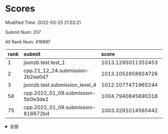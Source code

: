 # Scores

Modified Time: 2022-03-25 21:53:21

Submit Num: 207

All Rank Num: 416897

| rank |               submit               |       score        |       sigma        | pk_num |
| :--- | :--------------------------------- | :----------------- | :----------------- | :----- |
| 1    | jsonzb.test.test_1                 | 1013.1295011352453 | 0.8069668777794083 | 8058   |
| 2    | cpp.21_12_24.submission-2b2ea0d7   | 1013.1052858924726 | 0.8187360461755281 | 8063   |
| 3    | jsonzb.test.submission_level_4     | 1012.1077471965244 | 0.7769035167702212 | 8055   |
| 56   | cpp.2022_01_09.submission-5b0e3de2 | 1004.7940845690318 | 0.7162825218070097 | 8058   |
| 75   | cpp.2022_01_09.submission-816672bd | 1003.3291014565442 | 0.7160178990805798 | 8058   |


<details>
<summary>全部</summary>

| rank |                 submit                 |       score        |       sigma        | pk_num |
| :--- | :------------------------------------- | :----------------- | :----------------- | :----- |
| 1    | jsonzb.test.test_1                     | 1013.1295011352453 | 0.8069668777794083 | 8058   |
| 2    | cpp.21_12_24.submission-2b2ea0d7       | 1013.1052858924726 | 0.8187360461755281 | 8063   |
| 3    | jsonzb.test.submission_level_4         | 1012.1077471965244 | 0.7769035167702212 | 8055   |
| 4    | gobigger.level_3.submission_level_3_26 | 1011.6636571493272 | 0.780694527093808  | 8055   |
| 5    | gobigger.level_3.submission_level_3_3  | 1011.5287961818292 | 0.7921640179772879 | 8052   |
| 6    | gobigger.level_3.submission_level_3_1  | 1011.3601030530118 | 0.7848876044885347 | 8056   |
| 7    | gobigger.level_3.submission_level_3_44 | 1011.3558025118741 | 0.7699538449071268 | 8054   |
| 8    | gobigger.level_3.submission_level_3_25 | 1011.2644990190346 | 0.7721082088050379 | 8057   |
| 9    | gobigger.level_3.submission_level_3_8  | 1011.1908885365747 | 0.7581384943589474 | 8061   |
| 10   | gobigger.level_3.submission_level_3_30 | 1011.168245094619  | 0.7870135110140868 | 8062   |
| 11   | gobigger.level_3.submission_level_3_15 | 1010.8731323154705 | 0.7779070218441329 | 8059   |
| 12   | gobigger.level_3.submission_level_3_14 | 1010.8702247816536 | 0.7509641269325598 | 8057   |
| 13   | gobigger.level_3.submission_level_3_27 | 1010.7753764285587 | 0.7511180195821899 | 8058   |
| 14   | gobigger.level_3.submission_level_3_42 | 1010.7134614972066 | 0.768569436990393  | 8059   |
| 15   | gobigger.level_3.submission_level_3_19 | 1010.607859099978  | 0.7890096374386412 | 8062   |
| 16   | gobigger.level_3.submission_level_3_32 | 1010.5479204639051 | 0.7778852281736858 | 8056   |
| 17   | gobigger.level_3.submission_level_3_11 | 1010.5421994468712 | 0.7792393802086066 | 8056   |
| 18   | gobigger.level_3.submission_level_3_6  | 1010.5256403004016 | 0.7647172360458013 | 8054   |
| 19   | gobigger.level_3.submission_level_3_49 | 1010.5136681183088 | 0.757651343040055  | 8056   |
| 20   | gobigger.level_3.submission_level_3_22 | 1010.4893076776617 | 0.7893799871536092 | 8054   |
| 21   | gobigger.level_3.submission_level_3_35 | 1010.4671495861511 | 0.7650696195695802 | 8054   |
| 22   | gobigger.level_3.submission_level_3_28 | 1010.4032523568397 | 0.7920542820940394 | 8058   |
| 23   | gobigger.level_3.submission_level_3_41 | 1010.3868650810986 | 0.7934865125919283 | 8054   |
| 24   | gobigger.level_3.submission_level_3_37 | 1010.297655814284  | 0.7587538002857999 | 8056   |
| 25   | gobigger.level_3.submission_level_3_10 | 1010.2703936129782 | 0.7598345488486005 | 8059   |
| 26   | gobigger.level_3.submission_level_3_43 | 1010.2436840494444 | 0.7665995939231889 | 8050   |
| 27   | gobigger.level_3.submission_level_3_40 | 1010.1955394610783 | 0.7555097136847966 | 8056   |
| 28   | gobigger.level_3.submission_level_3_13 | 1010.1426694195644 | 0.7631398264347055 | 8056   |
| 29   | gobigger.level_3.submission_level_3_45 | 1010.0315146728688 | 0.7508852872624263 | 8057   |
| 30   | gobigger.level_3.submission_level_3_29 | 1010.0089176033167 | 0.7695529768671233 | 8053   |
| 31   | gobigger.level_3.submission_level_3_46 | 1010.0077487618902 | 0.7669840164979153 | 8057   |
| 32   | gobigger.level_3.submission_level_3_17 | 1009.9677597722151 | 0.762605271017027  | 8050   |
| 33   | gobigger.level_3.submission_level_3_7  | 1009.9116423578183 | 0.7633670931461927 | 8054   |
| 34   | gobigger.level_3.submission_level_3_23 | 1009.866791246051  | 0.7623210894783639 | 8052   |
| 35   | gobigger.level_3.submission_level_3_24 | 1009.8213752638512 | 0.7251621455836589 | 8056   |
| 36   | gobigger.level_3.submission_level_3_2  | 1009.7299986041223 | 0.7453820554639905 | 8055   |
| 37   | gobigger.level_3.submission_level_3_9  | 1009.6749874402324 | 0.7460260050283521 | 8054   |
| 38   | gobigger.level_3.submission_level_3_0  | 1009.5984313254193 | 0.7636663067970387 | 8060   |
| 39   | gobigger.level_3.submission_level_3_48 | 1009.5400651130903 | 0.7321593504439838 | 8059   |
| 40   | gobigger.level_3.submission_level_3_5  | 1009.4899087271675 | 0.7414233692694204 | 8056   |
| 41   | gobigger.level_3.submission_level_3_33 | 1009.4623218344985 | 0.7515808064584307 | 8056   |
| 42   | gobigger.level_3.submission_level_3_31 | 1009.3905760494415 | 0.7410478201980776 | 8052   |
| 43   | gobigger.level_3.submission_level_3_4  | 1009.3311373489802 | 0.7323621050376689 | 8053   |
| 44   | gobigger.level_3.submission_level_3_16 | 1009.1120687102707 | 0.7489594944991428 | 8057   |
| 45   | gobigger.level_3.submission_level_3_20 | 1009.0852760073224 | 0.7433803822528743 | 8057   |
| 46   | gobigger.level_3.submission_level_3_12 | 1009.0300298350111 | 0.7565893485232787 | 8056   |
| 47   | gobigger.level_3.submission_level_3_47 | 1008.9703421214593 | 0.7600198770971951 | 8059   |
| 48   | gobigger.level_3.submission_level_3_21 | 1008.909494335232  | 0.7663964528467161 | 8057   |
| 49   | gobigger.level_3.submission_level_3_34 | 1008.831185858924  | 0.7336028763308876 | 8057   |
| 50   | gobigger.level_3.submission_level_3_39 | 1008.5247460232945 | 0.7461720584060587 | 8056   |
| 51   | gobigger.level_3.submission_level_3_38 | 1008.5050207389894 | 0.7403659143711326 | 8059   |
| 52   | gobigger.level_3.submission_level_3_36 | 1008.3160165196778 | 0.7386053506490984 | 8053   |
| 53   | gobigger.level_3.submission_level_3_18 | 1008.2969415328984 | 0.7844047374112025 | 8058   |
| 54   | gobigger.level_1.submission_level_1_22 | 1004.973608514524  | 0.7106004927142859 | 8056   |
| 55   | gobigger.level_1.submission_level_1_28 | 1004.826837916073  | 0.7139797044005896 | 8052   |
| 56   | cpp.2022_01_09.submission-5b0e3de2     | 1004.7940845690318 | 0.7162825218070097 | 8058   |
| 57   | gobigger.level_1.submission_level_1_24 | 1004.6588540839773 | 0.7262674627804121 | 8057   |
| 58   | gobigger.level_1.submission_level_1_13 | 1004.4685358927607 | 0.6976964080119239 | 8058   |
| 59   | gobigger.level_1.submission_level_1_34 | 1004.23986074841   | 0.7238313893483199 | 8056   |
| 60   | gobigger.level_1.submission_level_1_26 | 1004.2147190919029 | 0.7214816441763561 | 8059   |
| 61   | gobigger.level_1.submission_level_1_33 | 1004.1296436596768 | 0.7124695022903815 | 8056   |
| 62   | gobigger.level_1.submission_level_1_48 | 1004.0343056221996 | 0.730167800753092  | 8052   |
| 63   | gobigger.level_1.submission_level_1_27 | 1003.8706189306629 | 0.7309486507381571 | 8053   |
| 64   | gobigger.level_1.submission_level_1_45 | 1003.8363298088105 | 0.7253271713762055 | 8062   |
| 65   | gobigger.level_1.submission_level_1_16 | 1003.7969596161145 | 0.7132425994464979 | 8059   |
| 66   | gobigger.level_1.submission_level_1_46 | 1003.7940427350231 | 0.7241242394998905 | 8056   |
| 67   | gobigger.level_1.submission_level_1_18 | 1003.7714172588766 | 0.7138657715416582 | 8054   |
| 68   | gobigger.level_1.submission_level_1_36 | 1003.7464106292787 | 0.7108328741577875 | 8060   |
| 69   | gobigger.level_1.submission_level_1_2  | 1003.7256665139256 | 0.712663449024536  | 8052   |
| 70   | gobigger.level_1.submission_level_1_6  | 1003.6535854844755 | 0.7167057197421565 | 8055   |
| 71   | gobigger.level_1.submission_level_1_5  | 1003.622579787338  | 0.7114409326564267 | 8059   |
| 72   | gobigger.level_1.submission_level_1_4  | 1003.5040502847241 | 0.7132535538212925 | 8055   |
| 73   | gobigger.level_1.submission_level_1_11 | 1003.4013916672194 | 0.7262882735101469 | 8053   |
| 74   | gobigger.level_1.submission_level_1_20 | 1003.3468182443168 | 0.7290714506213388 | 8058   |
| 75   | cpp.2022_01_09.submission-816672bd     | 1003.3291014565442 | 0.7160178990805798 | 8058   |
| 76   | gobigger.level_1.submission_level_1_21 | 1003.2822136718964 | 0.7208902544867197 | 8052   |
| 77   | gobigger.level_1.submission_level_1_19 | 1003.269804255008  | 0.7186648246651606 | 8063   |
| 78   | gobigger.level_1.submission_level_1_30 | 1003.2537046926959 | 0.7364922724632843 | 8055   |
| 79   | gobigger.level_1.submission_level_1_14 | 1003.2405810605733 | 0.7117430153424408 | 8060   |
| 80   | gobigger.level_1.submission_level_1_12 | 1003.2120516370763 | 0.718021895995104  | 8058   |
| 81   | gobigger.level_1.submission_level_1_10 | 1003.156863071312  | 0.7197342340750182 | 8053   |
| 82   | gobigger.level_1.submission_level_1_42 | 1003.1488287414813 | 0.7292927696876529 | 8056   |
| 83   | gobigger.level_1.submission_level_1_41 | 1003.0656204427086 | 0.7130239487033193 | 8057   |
| 84   | gobigger.level_1.submission_level_1_47 | 1003.060767991443  | 0.7167648566566743 | 8060   |
| 85   | gobigger.level_1.submission_level_1_38 | 1003.0233907651533 | 0.7131422484896595 | 8049   |
| 86   | gobigger.level_1.submission_level_1_37 | 1003.0182663151029 | 0.7069004366626045 | 8058   |
| 87   | gobigger.level_1.submission_level_1_23 | 1003.0118485246688 | 0.7106485377933676 | 8060   |
| 88   | gobigger.level_1.submission_level_1_25 | 1002.9997369143582 | 0.7142128144705167 | 8053   |
| 89   | gobigger.level_1.submission_level_1_17 | 1002.9875731583752 | 0.7119304590495122 | 8055   |
| 90   | gobigger.level_1.submission_level_1_49 | 1002.957304832588  | 0.7231463176739448 | 8054   |
| 91   | gobigger.level_1.submission_level_1_32 | 1002.9475553348328 | 0.7107722454627136 | 8058   |
| 92   | gobigger.level_1.submission_level_1_3  | 1002.945872993011  | 0.7142732271606536 | 8056   |
| 93   | gobigger.level_1.submission_level_1_15 | 1002.8805910268337 | 0.7223351895648283 | 8060   |
| 94   | gobigger.level_1.submission_level_1_35 | 1002.8653225458307 | 0.7124734497891415 | 8058   |
| 95   | gobigger.level_1.submission_level_1_0  | 1002.8461686589337 | 0.7061105231237862 | 8059   |
| 96   | gobigger.level_1.submission_level_1_1  | 1002.8452578175334 | 0.7212684406255198 | 8057   |
| 97   | gobigger.level_1.submission_level_1_40 | 1002.7635092994277 | 0.7178565716169525 | 8053   |
| 98   | gobigger.level_1.submission_level_1_29 | 1002.6247931886422 | 0.7096119489068533 | 8057   |
| 99   | gobigger.level_1.submission_level_1_44 | 1002.5448232471398 | 0.7127476982801014 | 8054   |
| 100  | gobigger.level_1.submission_level_1_9  | 1002.4824080573816 | 0.7115949924566856 | 8056   |
| 101  | gobigger.level_1.submission_level_1_39 | 1002.4505548597127 | 0.7154338798024483 | 8057   |
| 102  | gobigger.level_1.submission_level_1_31 | 1002.439054524004  | 0.7142675737404116 | 8050   |
| 103  | gobigger.level_1.submission_level_1_43 | 1002.3829656278931 | 0.7130612682622072 | 8059   |
| 104  | gobigger.level_1.submission_level_1_7  | 1002.3510149718529 | 0.7154395393405453 | 8057   |
| 105  | gobigger.level_1.submission_level_1_8  | 1002.001839092809  | 0.7116321422405277 | 8057   |
| 106  | gobigger.random.submission_random_27   | 997.5071393778582  | 0.7041829601438534 | 8053   |
| 107  | gobigger.random.submission_random_18   | 997.427859033575   | 0.7135448466278648 | 8058   |
| 108  | gobigger.random.submission_random_2    | 997.1046976828832  | 0.6958165069886076 | 8058   |
| 109  | gobigger.random.submission_random_24   | 996.9846088003794  | 0.7019447208954918 | 8057   |
| 110  | gobigger.random.submission_random_9    | 996.9099830667842  | 0.7133394061547476 | 8054   |
| 111  | gobigger.random.submission_random_47   | 996.819047730622   | 0.7092836528418371 | 8052   |
| 112  | gobigger.random.submission_random_5    | 996.7305444356941  | 0.7050852422848696 | 8056   |
| 113  | gobigger.random.submission_random_42   | 996.6983164834373  | 0.704396416507857  | 8054   |
| 114  | gobigger.random.submission_random_4    | 996.6373675942917  | 0.718773988942062  | 8053   |
| 115  | gobigger.random.submission_random_12   | 996.6332267173443  | 0.7135859431505416 | 8051   |
| 116  | gobigger.random.submission_random_28   | 996.632255233247   | 0.7113796740623062 | 8052   |
| 117  | gobigger.random.submission_random_3    | 996.5943958520777  | 0.7126031213402377 | 8059   |
| 118  | gobigger.random.submission_random_17   | 996.5872098404999  | 0.7140137564334669 | 8055   |
| 119  | gobigger.random.submission_random_46   | 996.5856413195411  | 0.7030836243295584 | 8049   |
| 120  | gobigger.random.submission_random_22   | 996.4360951294755  | 0.7143444484506439 | 8048   |
| 121  | gobigger.random.submission_random_31   | 996.3277390332676  | 0.709875529802504  | 8054   |
| 122  | gobigger.random.submission_random_20   | 996.2957271228817  | 0.714889457935612  | 8056   |
| 123  | gobigger.random.submission_random_44   | 996.2861995873614  | 0.7328837114826839 | 8059   |
| 124  | gobigger.random.submission_random_10   | 996.2099845775664  | 0.7168922956270337 | 8051   |
| 125  | gobigger.random.submission_random_38   | 996.1801033797313  | 0.7118708076495022 | 8059   |
| 126  | gobigger.random.submission_random_29   | 996.1680997436791  | 0.7100606563535141 | 8055   |
| 127  | gobigger.random.submission_random_41   | 996.1378089205818  | 0.7118130479450248 | 8058   |
| 128  | gobigger.random.submission_random_48   | 996.1053842296049  | 0.7074054607961185 | 8054   |
| 129  | gobigger.random.submission_random_39   | 996.0759105390651  | 0.7044530291333202 | 8059   |
| 130  | gobigger.random.submission_random_35   | 996.0487834074878  | 0.7106979375546688 | 8056   |
| 131  | gobigger.random.submission_random_11   | 996.0301256393267  | 0.7190736736489922 | 8055   |
| 132  | gobigger.random.submission_random_14   | 996.0142340634211  | 0.7073354081148064 | 8055   |
| 133  | gobigger.random.submission_random_30   | 995.9940911330918  | 0.707524712354924  | 8051   |
| 134  | gobigger.random.submission_random_26   | 995.9673716131667  | 0.712388279462326  | 8054   |
| 135  | gobigger.random.submission_random_25   | 995.8626292291054  | 0.7190351926378201 | 8057   |
| 136  | gobigger.random.submission_random_32   | 995.8443757296502  | 0.7137767415676343 | 8061   |
| 137  | gobigger.random.submission_random_16   | 995.746505457163   | 0.7048549754106784 | 8057   |
| 138  | gobigger.random.submission_random_40   | 995.7343418442905  | 0.7091978486216269 | 8054   |
| 139  | gobigger.random.submission_random_8    | 995.7212402848891  | 0.7094954268486253 | 8052   |
| 140  | gobigger.random.submission_random_1    | 995.7061033408011  | 0.7059591578166179 | 8061   |
| 141  | gobigger.random.submission_random_6    | 995.5916431804769  | 0.7263027935801036 | 8055   |
| 142  | gobigger.random.submission_random_49   | 995.5259396964304  | 0.7055224718484084 | 8057   |
| 143  | gobigger.random.submission_random_33   | 995.5172398524784  | 0.714979944862556  | 8050   |
| 144  | gobigger.random.submission_random_15   | 995.4528065743214  | 0.7063942919158517 | 8055   |
| 145  | gobigger.random.submission_random_37   | 995.4445759755878  | 0.7043709398947233 | 8056   |
| 146  | gobigger.random.submission_random_36   | 995.4290967742338  | 0.7152896325538902 | 8062   |
| 147  | gobigger.random.submission_random_19   | 995.3801470375225  | 0.708815207376712  | 8061   |
| 148  | gobigger.random.submission_random_13   | 995.2057500635934  | 0.7203169264279319 | 8052   |
| 149  | gobigger.random.submission_random_43   | 995.1706132226265  | 0.7210012642681538 | 8051   |
| 150  | gobigger.random.submission_random_21   | 995.1491041962497  | 0.7103926197749342 | 8057   |
| 151  | gobigger.random.submission_random_45   | 995.070073061871   | 0.6998745175663037 | 8060   |
| 152  | gobigger.random.submission_random_23   | 994.7212780364424  | 0.7144523144568864 | 8057   |
| 153  | gobigger.random.submission_random_7    | 994.6973047387529  | 0.7183435219934853 | 8062   |
| 154  | gobigger.random.submission_random_0    | 994.6921479389677  | 0.7279766436380314 | 8056   |
| 155  | gobigger.level_2.submission_level_2_21 | 994.6334454822775  | 0.7316899459250612 | 8051   |
| 156  | gobigger.level_2.submission_level_2_0  | 993.9007378545889  | 0.7189755288010925 | 8058   |
| 157  | gobigger.random.submission_random_34   | 993.884369732814   | 0.7228756094066111 | 8056   |
| 158  | gobigger.level_2.submission_level_2_20 | 993.7860795344815  | 0.7419931925587374 | 8057   |
| 159  | gobigger.level_2.submission_level_2_26 | 993.6059886606145  | 0.7314618092492279 | 8057   |
| 160  | gobigger.level_2.submission_level_2_2  | 993.5775839255153  | 0.7559835189227297 | 8049   |
| 161  | gobigger.level_2.submission_level_2_32 | 993.5007345955116  | 0.7328673637729299 | 8055   |
| 162  | gobigger.level_2.submission_level_2_38 | 993.4247038309921  | 0.7336820430908051 | 8055   |
| 163  | gobigger.level_2.submission_level_2_49 | 993.1843584919671  | 0.7240130164389702 | 8062   |
| 164  | gobigger.level_2.submission_level_2_47 | 993.1283459842989  | 0.7447362341121094 | 8055   |
| 165  | gobigger.level_2.submission_level_2_11 | 993.1252066424508  | 0.7237903234471746 | 8059   |
| 166  | gobigger.level_2.submission_level_2_4  | 993.0940946476584  | 0.7473489001261981 | 8056   |
| 167  | gobigger.level_2.submission_level_2_42 | 993.0755468303095  | 0.7256276875832945 | 8058   |
| 168  | gobigger.level_2.submission_level_2_12 | 992.9609500734344  | 0.7566862744634    | 8058   |
| 169  | gobigger.level_2.submission_level_2_15 | 992.7686560048601  | 0.7386053219801965 | 8054   |
| 170  | gobigger.level_2.submission_level_2_43 | 992.7252358256798  | 0.7363303131279452 | 8058   |
| 171  | gobigger.level_2.submission_level_2_40 | 992.6804141931484  | 0.7437803033190753 | 8057   |
| 172  | gobigger.level_2.submission_level_2_24 | 992.5527486580785  | 0.7593611783289147 | 8055   |
| 173  | gobigger.level_2.submission_level_2_46 | 992.5176521773058  | 0.7345872707544241 | 8059   |
| 174  | gobigger.level_2.submission_level_2_1  | 992.4224931270504  | 0.7493757378854174 | 8057   |
| 175  | gobigger.level_2.submission_level_2_45 | 992.3544416665638  | 0.7377893758561052 | 8054   |
| 176  | gobigger.level_2.submission_level_2_33 | 992.3381044674558  | 0.7541138956235154 | 8054   |
| 177  | gobigger.level_2.submission_level_2_39 | 992.2931949829597  | 0.7481475840232384 | 8059   |
| 178  | gobigger.level_2.submission_level_2_28 | 992.2200778812379  | 0.7437194684913881 | 8057   |
| 179  | gobigger.level_2.submission_level_2_36 | 992.1508559785641  | 0.75912059887213   | 8060   |
| 180  | gobigger.level_2.submission_level_2_48 | 992.0697983659654  | 0.7726821227152857 | 8053   |
| 181  | gobigger.level_2.submission_level_2_18 | 992.0304995209459  | 0.7635389746359537 | 8059   |
| 182  | gobigger.level_2.submission_level_2_31 | 992.0156654654961  | 0.7569947178628772 | 8056   |
| 183  | gobigger.level_2.submission_level_2_7  | 991.9778917318858  | 0.7421716809799916 | 8057   |
| 184  | gobigger.level_2.submission_level_2_3  | 991.9131710205579  | 0.7599975473878683 | 8050   |
| 185  | gobigger.level_2.submission_level_2_37 | 991.8424631666821  | 0.748618049524298  | 8059   |
| 186  | gobigger.level_2.submission_level_2_16 | 991.8035377980469  | 0.7383768920183565 | 8057   |
| 187  | gobigger.level_2.submission_level_2_8  | 991.6663357848563  | 0.7531141967254698 | 8058   |
| 188  | gobigger.level_2.submission_level_2_25 | 991.6186998302322  | 0.7538770717665714 | 8061   |
| 189  | gobigger.level_2.submission_level_2_41 | 991.5912603271917  | 0.7716438971004452 | 8056   |
| 190  | gobigger.level_2.submission_level_2_27 | 991.5570462551392  | 0.7423299413760132 | 8054   |
| 191  | gobigger.level_2.submission_level_2_6  | 991.5206950516528  | 0.7594523176119017 | 8054   |
| 192  | gobigger.level_2.submission_level_2_23 | 991.4412450569494  | 0.7580452100606915 | 8057   |
| 193  | gobigger.level_2.submission_level_2_44 | 991.4314982549447  | 0.758053683362541  | 8055   |
| 194  | gobigger.level_2.submission_level_2_14 | 991.2146368034481  | 0.7555045226177161 | 8054   |
| 195  | gobigger.level_2.submission_level_2_19 | 991.1436033361788  | 0.7510132137032507 | 8059   |
| 196  | gobigger.level_2.submission_level_2_10 | 991.0531099776093  | 0.7621889668962122 | 8052   |
| 197  | gobigger.level_2.submission_level_2_34 | 991.0419455752944  | 0.7606188236802256 | 8055   |
| 198  | gobigger.level_2.submission_level_2_17 | 991.010295998888   | 0.766491480157028  | 8057   |
| 199  | gobigger.level_2.submission_level_2_13 | 990.933620190945   | 0.7738319582896667 | 8054   |
| 200  | gobigger.level_2.submission_level_2_22 | 990.8656572456107  | 0.7579909609113331 | 8054   |
| 201  | gobigger.level_2.submission_level_2_29 | 990.8535552276096  | 0.7683477718912181 | 8055   |
| 202  | gobigger.level_2.submission_level_2_5  | 990.4671949079456  | 0.7393117180808025 | 8053   |
| 203  | gobigger.level_2.submission_level_2_30 | 990.4306413758716  | 0.7810710643988992 | 8057   |
| 204  | gobigger.level_2.submission_level_2_9  | 990.1571858507949  | 0.7762744995934554 | 8055   |
| 205  | gobigger.level_2.submission_level_2_35 | 989.5008878817786  | 0.7784118259146057 | 8056   |
| 206  | gobigger.none.submission_none_0        | 978.2397038960594  | 1.2294026980057136 | 8054   |
| 207  | gobigger.none.submission_none_1        | 975.6145255053635  | 1.4938533918228198 | 8053   |

</details>